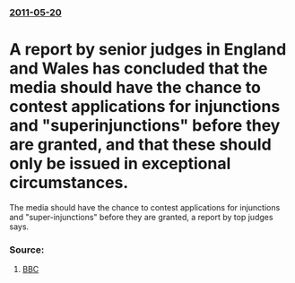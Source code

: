 ### [2011-05-20](/news/2011/05/20/index.md)

# A report by senior judges in England and Wales has concluded that the media should have the chance to contest applications for injunctions and "superinjunctions" before they are granted, and that these should only be issued in exceptional circumstances. 

The media should have the chance to contest applications for injunctions and &quot;super-injunctions&quot; before they are granted, a report by top judges says.


### Source:

1. [BBC](http://www.bbc.co.uk/news/uk-politics-13465286)
